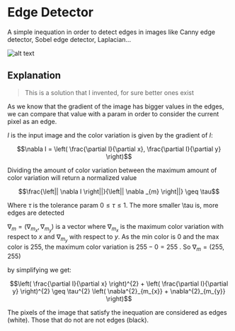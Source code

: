 # Edge Detector

A simple inequation in order to detect edges in images like Canny edge detector, Sobel edge detector, Laplacian...

![alt text](https://github.com/MorcilloSanz/EdgeDetector/blob/main/img/demo.png)

## Explanation

>This is a solution that I invented, for sure better ones exist

As we know that the gradient of the image has bigger values in the edges, we can compare that value with a param in order to consider the current pixel as an edge.

$I$ is the input image and the color variation is given by the gradient of $I$:

$$\nabla I = \left( \frac{\partial I}{\partial x}, \frac{\partial I}{\partial y} \right)$$

Dividing the amount of color variation between the maximum amount of color variation will return a normalized value

$$\frac{\left|| \nabla I \right||}{\left|| \nabla _{m} \right||} \geq \tau$$

Where $\tau$ is the tolerance param $0 \leq \tau \leq 1$. The more smaller \tau is, more edges are detected

$\nabla_m = (\nabla_{m_{x}}, \nabla_{m_{y}})$ is a vector where $\nabla_{m_{x}}$ is the maximum color variation with respect to $x$ and $\nabla_{m_{y}}$ with respect to $y$. As the min color is $0$ and the max color is $255$, the maximum color variation is $255 - 0 = 255$
. So $\nabla_m = (255, 255)$

by simplifying we get:

$$\left( \frac{\partial I}{\partial x} \right)^{2} + \left( \frac{\partial I}{\partial y} \right)^{2} \geq \tau^{2} \left( \nabla^{2}_{m_{x}} + \nabla^{2}_{m_{y}} \right)$$

The pixels of the image that satisfy the inequation are considered as edges (white). Those that do not are not edges (black).
